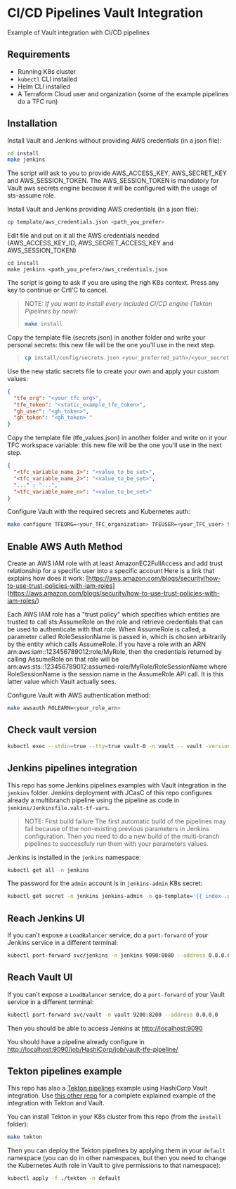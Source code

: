 # CI/CD Pipelines Vault Integration

Example of Vault integration with CI/CD pipelines

## Requirements

* Running K8s cluster
* `kubectl` CLI installed
* Helm CLI installed
* A Terraform Cloud user and organization (some of the example pipelines do a TFC run)


## Installation

Install Vault and Jenkins without providing AWS credentials (in a json file):
```bash
cd install
make jenkins
```

The script will ask to you to provide AWS_ACCESS_KEY, AWS_SECRET_KEY and AWS_SESSION_TOKEN.
The AWS_SESSION_TOKEN is mandatory for Vault aws secrets engine because it will be configured with the usage of
sts-assume role.

Install Vault and Jenkins providing AWS credentials (in a json file):
```bash
cp template/aws_credentials.json <path_you_prefer>
```
Edit file and put on it all the AWS credentials needed (AWS_ACCESS_KEY_ID, AWS_SECRET_ACCESS_KEY and AWS_SESSION_TOKEN)
```
cd install
make jenkins <path_you_prefer>/aws_credentials.json
```

The script is going to ask if you are using the righ K8s context. Press any key to continue or Crtl'C to cancel.

> NOTE:
> *If you want to install every included CI/CD engine (Tekton Pipelines by now):*
> ```bash
> make install
> ```

Copy the template file (secrets.json) in another folder and write your personal secrets: this new file will be the one you'll
use in the next step.
> ```bash
> cp install/config/secrets.json <your_preferred_path>/<your_secrets_file>.json
> ```

Use the new static secrets file to create your own and apply your custom values:
```json
{
  "tfe_org": "<your_tfc_org>",
  "tfe_token": "<static_example_tfe_token>",
  "gh_user": "<gh_token>",
  "gh_token": "<gh_token> "
}
```

Copy the template file (tfe_values.json) in another folder and write on it your TFC workspace variable: this new file will be the one you'll use in the next step.

```json
{
  "<tfc_variable_name_1>": "<value_to_be_set>",
  "<tfc_variable_name_2>": "<value_to_be_set>",
  "..." : "...",
  "<tfc_variable_name_n>": "<value_to_be_set>"
}
```

Configure Vault with the required secrets and Kubernetes auth:
```bash
make configure TFEORG=<your_TFC_organization> TFEUSER=<your_TFC_user> SECRETSFILE=<your_preferred_path>/<your_secrets_file>.json
```

## Enable AWS Auth Method
Create an AWS IAM role with at least AmazonEC2FullAccess and add trust relationship for a specific user into a specific account
Here is a link that explains how does it work: [https://aws.amazon.com/blogs/security/how-to-use-trust-policies-with-iam-roles] (https://aws.amazon.com/blogs/security/how-to-use-trust-policies-with-iam-roles/)

Each AWS IAM role has a "trust policy" which specifies which entities are trusted to call sts:AssumeRole on the role and retrieve credentials that can be used to authenticate with that role. When AssumeRole is called, a parameter called RoleSessionName is passed in, which is chosen arbitrarily by the entity which calls AssumeRole. If you have a role with an ARN arn:aws:iam::123456789012:role/MyRole, then the credentials returned by calling AssumeRole on that role will be arn:aws:sts::123456789012:assumed-role/MyRole/RoleSessionName where RoleSessionName is the session name in the AssumeRole API call. It is this latter value which Vault actually sees.

Configure Vault with AWS authentication method:
```bash
make awsauth ROLEARN=<your_role_arn>
```

## Check vault version
```bash
kubectl exec --stdin=true --tty=true vault-0 -n vault -- vault -version
```

## Jenkins pipelines integration

This repo has some Jenkins pipelines examples with Vault integration in the `jenkins` folder. Jenkins deployment with JCasC of this repo configures already a multibranch pipeline using the pipeline as code in `jenkins/Jenkinsfile.valt-tf-vars`.

> NOTE: First build failure
> The first automatic build of the pipelines may fail because of the non-existing previous parameters in Jenkins configuration. Then you need to do a new build of the multi-branch pipelines to successfuly run them with your parameters values.

Jenkins is installed in the `jenkins` namespace:

```bash
kubectl get all -n jenkins
```

The password for the `admin` account is in `jenkins-admin` K8s secret:

```bash
kubectl get secret -n jenkins jenkins-admin -o go-template='{{ index .data "jenkins-admin-password" }}' | base64 -d
```

## Reach Jenkins UI
If you can't expose a `LoadBalancer` service, do a `port-forward` of your Jenkins service in a different terminal:
```bash
kubectl port-forward svc/jenkins -n jenkins 9090:8080 --address 0.0.0.0
```

## Reach Vault UI
If you can't expose a `LoadBalancer` service, do a `port-forward` of your Vault service in a different terminal:
```bash
kubectl port-forward svc/vault -n vault 9200:8200 --address 0.0.0.0
```


Then you should be able to access Jenkins at [http://localhost:9090](http://localhost:9090)

You should have a pipeline already configure in [http://localhost:9090/job/HashiCorp/job/vault-tfe-pipeline/](http://localhost:9090/job/HashiCorp/job/vault-tfe-pipeline/)

## Tekton pipelines example

This repo has also a [Tekton pipelines](https://tekton.dev/) example using HashiCorp Vault integration. Use [this other repo](https://github.com/dcanadillas/tekton-vault) for a complete explained example of the integration with Tekton and Vault.


You can install Tekton in your K8s cluster from this repo (from the `install` folder):

```bash
make tekton
```

Then you can deploy the Tekton pipelines by applying them in your `default` namespace (you can do in other namespaces, but then you need to change the Kubernetes Auth role in Vault to give permissions to that namespace):

```bash
kubectl apply -f ./tekton -n default
```